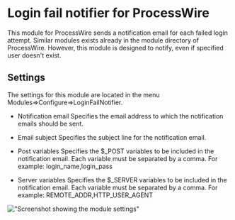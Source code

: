# Login fail notifier for ProcessWire

This module for ProcessWire sends a notification email for each failed login attempt. Similar modules exists already in the module directory of ProcessWire. However, this module is designed to notify, even if specified user doesn't exist.

## Settings
The settings for this module are located in the menu Modules=>Configure=>LoginFailNotifier.

* Notification email
Specifies the email address to which the notification emails should be sent.

* Email subject
Specifies the subject line for the notification email.

* Post variables
Specifies the $_POST variables to be included in the notification email. Each variable must be separated by a comma. For example: login_name,login_pass

* Server variables
Specifies the $_SERVER variables to be included in the notification email. Each variable must be separated by a comma. For example: REMOTE_ADDR,HTTP_USER_AGENT

!["Screenshot showing the module settings"](https://tech-c.net/site/assets/files/1197/screenshot.jpg)
